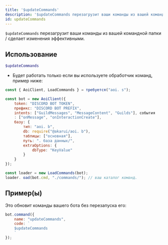 ```yaml
---
title: '$updateCommands'
description: '$updateCommands перезагрузит ваши команды из вашей командной папки / сделает изменения эффективными.'
id: updateCommands
---
```


`$updateCommands` перезагрузит ваши команды из вашей командной папки / сделает изменения эффективными.

## Использование

```php
$updateCommands
```

* Будет работать только если вы используете обработчик команд, пример ниже:

```javascript
const { AoiClient, LoadCommands } = требуется("aoi. s");

const bot = new AoiClient({
    token: "DISCORD BOT TOKEN",
    префикс: "DISCORD BOT PREFIX",
    intents: ["GuildMessages", "MessageContent", "Guilds"], события
    : ["onMessage", "onInteractionCreate"],
    базу: {
        тип: "aoi. b",
        db: require("@akarui/aoi. b"),
        таблицы: ["основная"],
        путь: ". база данных/",
        extraOptions: {
            dbType: "KeyValue"
        }
    }
});

const loader = new LoadCommands(bot);
loader. oad(bot.cmd, "./commands/"); // ваш каталог команд.
```

## Пример(ы)

Это обновит команды вашего бота без перезапуска его:

```javascript
bot.command({
    name: "updateCommands",
    code: `
    $updateCommands
    `
});
```